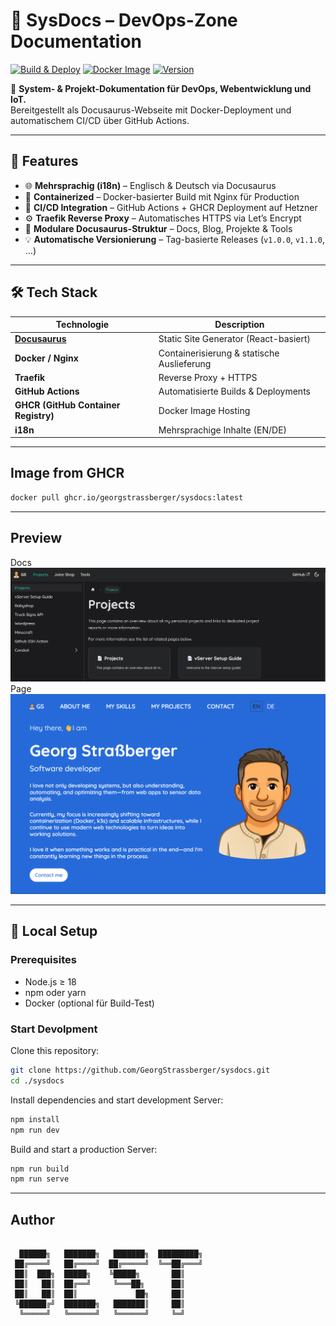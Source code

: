 # 🧩 SysDocs – DevOps-Zone Documentation

[![Build & Deploy](https://github.com/GeorgStrassberger/SysDocs/actions/workflows/build-deploy.yml/badge.svg)](https://github.com/GeorgStrassberger/SysDocs/actions)
[![Docker Image](https://img.shields.io/badge/ghcr.io%2Fgeorgstrassberger%2Fsysdocs-latest-blue)](https://ghcr.io/georgstrassberger/sysdocs)
[![Version](https://img.shields.io/github/v/tag/GeorgStrassberger/SysDocs?label=version&color=brightgreen)](https://github.com/GeorgStrassberger/SysDocs/releases)

📖 **System- & Projekt-Dokumentation für DevOps, Webentwicklung und IoT.**  
Bereitgestellt als Docusaurus-Webseite mit Docker-Deployment und automatischem CI/CD über GitHub Actions.

---

## 🚀 Features

- 🌐 **Mehrsprachig (i18n)** – Englisch & Deutsch via Docusaurus
- 🧱 **Containerized** – Docker-basierter Build mit Nginx für Production
- 🔁 **CI/CD Integration** – GitHub Actions + GHCR Deployment auf Hetzner
- ⚙️ **Traefik Reverse Proxy** – Automatisches HTTPS via Let’s Encrypt
- 🧩 **Modulare Docusaurus-Struktur** – Docs, Blog, Projekte & Tools
- 💡 **Automatische Versionierung** – Tag-basierte Releases (`v1.0.0`, `v1.1.0`, …)

---

## 🛠️ Tech Stack

| Technologie                             | Description                                |
|-----------------------------------------|--------------------------------------------|
| **[Docusaurus](https://docusaurus.io)** | Static Site Generator (React-basiert)      |
| **Docker / Nginx**                      | Containerisierung & statische Auslieferung |
| **Traefik**                             | Reverse Proxy + HTTPS                      |
| **GitHub Actions**                      | Automatisierte Builds & Deployments        |
| **GHCR (GitHub Container Registry)**    | Docker Image Hosting                       |
| **i18n**                                | Mehrsprachige Inhalte (EN/DE)              |

---

## Image from GHCR

```bash
docker pull ghcr.io/georgstrassberger/sysdocs:latest
```

---

## Preview

Docs
![docs_preview.png](static/img/docs_preview.png)
Page
![page_preview.png](static/img/page_preview.png)

---

## 🧰 Local Setup

### Prerequisites

- Node.js ≥ 18
- npm oder yarn
- Docker (optional für Build-Test)

### Start Devolpment

Clone this repository:

```bash
git clone https://github.com/GeorgStrassberger/sysdocs.git
cd ./sysdocs
```

Install dependencies and start development Server:

```bash
npm install
npm run dev
```

Build and start a production Server:

```bash
npm run build
npm run serve
```

---

## Author

```text

  ██████╗   ███████╗   ███████╗  █████████╗
 ██╔════╝   ██╔════╝  ██╔═════╝  ╚══██╔═══╝
 ██║  ███╗  █████╗    ╚█████╗       ██║
 ██║   ██║  ██╔══╝     ╚═══██╗      ██║
 ██║   ██║  ██║             ██╗     ██║
 ╚██████╔╝  ███████╗   ███████║     ██║
  ╚═════╝   ╚══════╝   ╚══════╝     ╚═╝

```